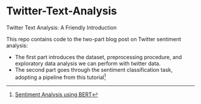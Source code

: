 # Twitter-Text-Analysis
Twitter Text Analysis: A Friendly Introduction

This repo contains code to the two-part blog post on Twitter sentiment analysis:
- The first part introduces the dataset, preprocessing procedure, and exploratory data analysis we can perform with twitter data.
- The second part goes through the sentiment classification task, adopting a pipeline from this tutorial[^1] 

[^1]: [Sentiment Analysis using BERT](https://www.kaggle.com/code/prakharrathi25/sentiment-analysis-using-bert) 

